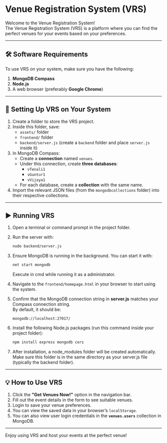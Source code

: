# Venue Registration System (VRS)

Welcome to the Venue Registration System!  
The Venue Registration System (VRS) is a platform where you can find the perfect venues for your events based on your preferences.

---

## 🛠️ Software Requirements

To use VRS on your system, make sure you have the following:

1. **MongoDB Compass**
2. **Node.js**
3. A web browser (preferably **Google Chrome**)

---

## 📂 Setting Up VRS on Your System

1. Create a folder to store the VRS project.
2. Inside this folder, save:
   - `assets/` folder
   - `frontend/` folder
   - `backend/server.js` (create a `backend` folder and place `server.js` inside it)
3. In MongoDB Compass:
   - Create a **connection** named `venues`.
   - Under this connection, create **three databases**:
     - `vTenali1`
     - `vGuntur1`
     - `vVijaya1`
   - For each database, create a **collection** with the same name.
4. Import the relevant JSON files (from the `mongodbcollections` folder) into their respective collections.

---

## ▶️ Running VRS

1. Open a terminal or command prompt in the project folder.
2. Run the server with:

   ```bash
   node backend/server.js
   ```

3. Ensure MongoDB is running in the background. You can start it with:

   ```bash
   net start mongodb
   ```
   Execute in cmd while running it as a administrator.

4. Navigate to the `frontend/homepage.html` in your browser to start using the system.
5. Confirm that the MongoDB connection string in **server.js** matches your Compass connection string.  
   By default, it should be:

   ```
   mongodb://localhost:27017/
   ```
6. Install the following Node.js packages (run this command inside your project folder):

   ```bash
   npm install express mongodb cors

7. After installation, a node_modules folder will be created automatically. Make sure this folder is in the same directory as your server.js file (typically the backend folder).
   
---

## 💡 How to Use VRS

1. Click the **"Get Venues Now!"** option in the navigation bar.
2. Fill out the event details in the form to see suitable venues.
3. Login to save your venue preferences.
4. You can view the saved data in your browser’s `localStorage`.
5. You can also view user login credentials in the **`venues.users`** collection in MongoDB.

---

Enjoy using VRS and host your events at the perfect venue!
